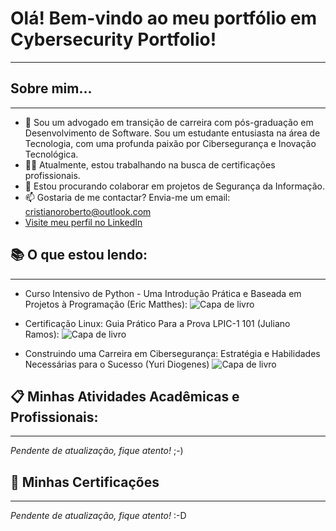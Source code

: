 # Olá! Bem-vindo ao meu portfólio em Cybersecurity Portfolio!
***


## Sobre mim...
***
- 🌱 Sou um advogado em transição de carreira com pós-graduação em Desenvolvimento de Software. Sou um estudante entusiasta na área de Tecnologia, com uma profunda paixão por Cibersegurança e Inovação Tecnológica.
-	🧑‍🎓 Atualmente, estou trabalhando na busca de certificações profissionais.
-	🔭 Estou procurando colaborar em projetos de Segurança da Informação.
- 📫 Gostaria de me contactar? Envia-me um email: cristianoroberto@outlook.com
- [Visite meu perfil no LinkedIn](https://www.linkedin.com/in/cristianoroberto/)

## 📚 O que estou lendo:
***
- Curso Intensivo de Python - Uma Introdução Prática e Baseada em Projetos à Programação (Eric Matthes):
![Capa de livro](https://m.media-amazon.com/images/I/81Zfuoppb0L._SL1500_.jpg)

- Certificação Linux: Guia Prático Para a Prova LPIC-1 101 (Juliano Ramos):
![Capa de livro](https://m.media-amazon.com/images/I/71zhMsrhiKL._SL1500_.jpg)
  
- Construindo uma Carreira em Cibersegurança: Estratégia e Habilidades Necessárias para o Sucesso (Yuri Diogenes)
![Capa de livro](https://m.media-amazon.com/images/I/61gMuGql3kL._SL1000_.jpg)


## 📋 Minhas Atividades Acadêmicas e Profissionais:
***
*Pendente de atualização, fique atento!* ;-)


## 📃 Minhas Certificações
***
*Pendente de atualização, fique atento!* :-D
